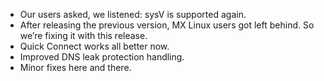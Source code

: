 * Our users asked, we listened: sysV is supported again.
* After releasing the previous version, MX Linux users got left behind. So we’re fixing it with this release.
* Quick Connect works all better now.
* Improved DNS leak protection handling.
* Minor fixes here and there.
